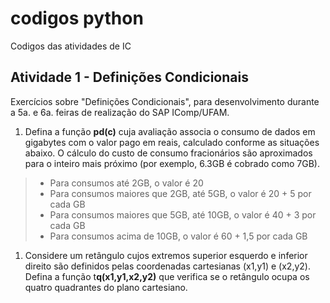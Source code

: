 # codigos python

Codigos das atividades de IC

## Atividade 1 - Definições Condicionais

Exercícios sobre "Definições Condicionais", para desenvolvimento durante a 5a. e 6a. feiras de realização do SAP IComp/UFAM.

1. Defina a função **pd(c)** cuja avaliação associa o consumo de dados em gigabytes com o valor pago em reais, calculado conforme as situações abaixo. O cálculo do custo de consumo fracionários são aproximados para o inteiro mais próximo (por exemplo, 6.3GB é cobrado como 7GB).
> * Para consumos até 2GB, o valor é 20
> * Para consumos maiores que 2GB, até 5GB, o valor é 20 + 5 por cada GB
> * Para consumos maiores que 5GB, até 10GB, o valor é 40 + 3 por cada GB
> * Para consumos acima de 10GB, o valor é 60 + 1,5 por cada GB
1. Considere um retângulo cujos extremos superior esquerdo e inferior direito são definidos pelas coordenadas cartesianas (x1,y1) e (x2,y2). Defina a função t**q(x1,y1,x2,y2)** que verifica se o retângulo ocupa os quatro quadrantes do plano cartesiano.
